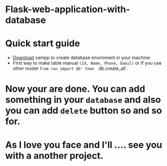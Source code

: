 # Flask-web-application-with-database

# Quick start guide
  * [Download](https://www.apachefriends.org/download.html) xampp to create database enviroment in your machine.
  * First way to make table manual `(Id, Name, Phone, Email)` or If you use other model `from run import db' then 
  `db.create_all`.

# Now your are done. You can add something in your  `database` and also you can add `delete` button so and so for.
# As I love you face and I'll .... see you with a another project.

